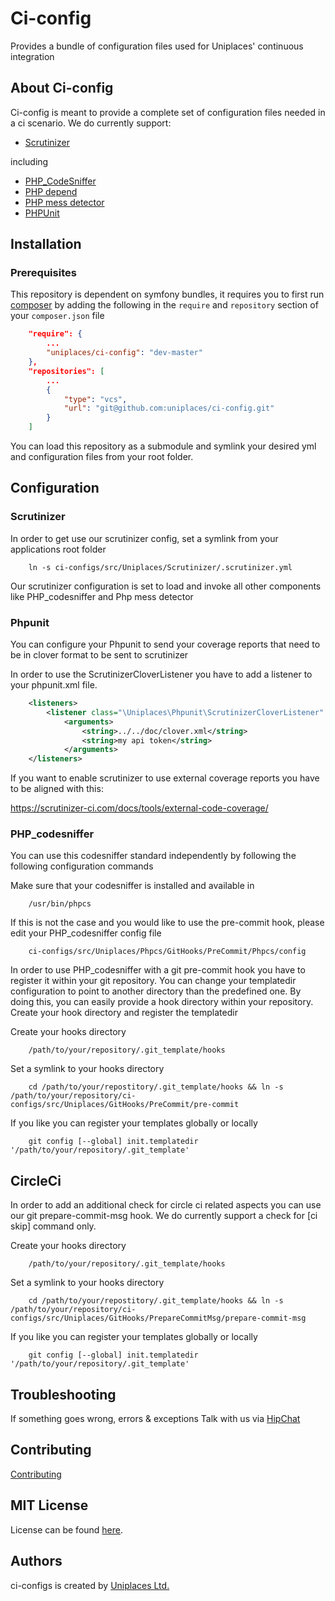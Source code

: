Ci-config
=========

Provides a bundle of configuration files used for Uniplaces' continuous integration

About Ci-config
---------------

Ci-config is meant to provide a complete set of configuration files needed in a ci scenario. We do currently support:

* [Scrutinizer](https://scrutinizer-ci.com) 

including 

* [PHP_CodeSniffer](http://pear.php.net/package/PHP_CodeSniffer)
* [PHP depend](http://pdepend.org/)
* [PHP mess detector](http://phpmd.org/)
* [PHPUnit](https://phpunit.de)

Installation
------------------

### Prerequisites

This repository is dependent on symfony bundles, it requires you to first run [composer](http://getcomposer.org) by adding the following in the `require` and `repository` section of your `composer.json` file 

``` json
    "require": {
        ...
        "uniplaces/ci-config": "dev-master"
    },
    "repositories": [
        ...
        {
            "type": "vcs",
            "url": "git@github.com:uniplaces/ci-config.git"
        }
    ]
```

You can load this repository as a submodule and symlink your desired yml and configuration files from your root folder.


Configuration
-------------

### Scrutinizer

In order to get use our scrutinizer config, set a symlink from your applications root folder

```
    ln -s ci-configs/src/Uniplaces/Scrutinizer/.scrutinizer.yml
```

Our scrutinizer configuration is set to load and invoke all other components like PHP_codesniffer and Php mess detector

### Phpunit

You can configure your Phpunit to send your coverage reports that need to be in clover format to be sent to scrutinizer


In order to use the ScrutinizerCloverListener you have to add a listener to your phpunit.xml file. 

``` xml
    <listeners>
        <listener class="\Uniplaces\Phpunit\ScrutinizerCloverListener" file="ci-configs/src/Uniplaces/Phpunit/ScrutinizerCloverListener.php"/>
            <arguments>
                <string>../../doc/clover.xml</string>
                <string>my api token</string>
            </arguments>
    </listeners>
```

If you want to enable scrutinizer to use external coverage reports you have to be aligned with this:

https://scrutinizer-ci.com/docs/tools/external-code-coverage/

### PHP_codesniffer

You can use this codesniffer standard independently by following the following configuration commands


Make sure that your codesniffer is installed and available in 

```
    /usr/bin/phpcs
```

If this is not the case and you would like to use the pre-commit hook, please edit your PHP_codesniffer config file 

```
    ci-configs/src/Uniplaces/Phpcs/GitHooks/PreCommit/Phpcs/config
```

In order to use PHP_codesniffer with a git pre-commit hook you have to register it within your git repository. 
You can change your templatedir configuration to point to another directory than the predefined one. By doing this,
you can easily provide a hook directory within your repository. Create your hook directory and register the templatedir

Create your hooks directory

```
    /path/to/your/repository/.git_template/hooks
```

Set a symlink to your hooks directory

```
    cd /path/to/your/repostitory/.git_template/hooks && ln -s /path/to/your/repository/ci-configs/src/Uniplaces/GitHooks/PreCommit/pre-commit
```


If you like you can register your templates globally or locally

```
    git config [--global] init.templatedir '/path/to/your/repository/.git_template'
```

CircleCi
---------

In order to add an additional check for circle ci related aspects you can use our git prepare-commit-msg hook.
We do currently support a check for [ci skip] command only.

Create your hooks directory

```
    /path/to/your/repository/.git_template/hooks
```

Set a symlink to your hooks directory

```
    cd /path/to/your/repostitory/.git_template/hooks && ln -s /path/to/your/repository/ci-configs/src/Uniplaces/GitHooks/PrepareCommitMsg/prepare-commit-msg
```


If you like you can register your templates globally or locally

```
    git config [--global] init.templatedir '/path/to/your/repository/.git_template'
```



Troubleshooting
---------------

If something goes wrong, errors & exceptions Talk with us via [HipChat](https://www.hipchat.com/g5fiCwbCI)

Contributing
------------

[Contributing](CONTRIBUTING.md)

MIT License
-----------

License can be found [here](https://github.com/Uniplaces/ci-configs/blob/master/LICENSE).

Authors
-------

ci-configs is created by [Uniplaces Ltd.](https://www.uniplaces.com)

